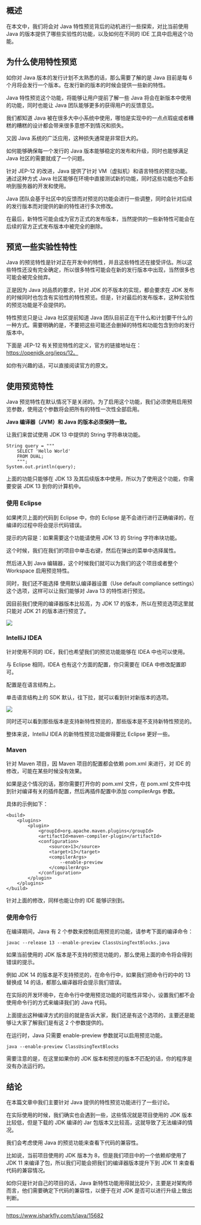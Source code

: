 ## 概述
在本文中，我们将会对 Java 特性预览背后的动机进行一些探索，对比当前使用 Java 的版本提供了哪些实验性的功能，以及如何在不同的 IDE 工具中启用这个功能。

## 为什么使用特性预览
如你对 Java 版本的发行计划不太熟悉的话，那么需要了解的是 Java 目前是每 6 个月将会发行一个版本。在发行新的版本的时候会提供一些新的特性。

Java 特性预览这个功能，将能够让用户提前了解一些 Java 将会在新版本中使用的功能，同时也能让 Java 团队能够更多的获得用户的反馈意见。

我们都知道 Java 被在很多大中小系统中使用，哪怕是实现中的一点点瑕疵或者糟糕的糟糕的设计都会带来很多意想不到情况和损失。

又因 Java 系统的广泛应用，这种损失通常是非常巨大的。

如何能够确保每一个发行的 Java 版本能够稳定的发布和升级，同时也能够满足 Java 社区的需要就成了一个问题。

针对 JEP-12 的改进，Java 提供了针对 VM（虚拟机）和语言特性的预览功能。通过这种方式 Java 社区能够在环境中直接测试新的功能，同时这些功能也不会影响到服务器的开发和使用。

Java 团队会基于社区中的反馈而对预览的功能会进行一些调整，同时会针对后续的发行版本而对提供的新的特性进行多次修改。

在最后，新特性可能会成为官方正式的发布版本，当然提供的一些新特性可能会在后续的官方正式发布版本中被完全的删除。

## 预览一些实验性特性
Java 的预览特性是针对正在开发中的特性，并且这些特性还在接受评估。所以这些特性还没有完全确定，所以很多特性可能会在新的发行版本中出现，当然很多也可能会被完全抛弃。

正是因为 Java 对品质的要求，针对 JDK 的不版本的实现，都会要求在 JDK 发布的时候同时也包含有实验性的特性预览。但是，针对最后的发布版本，这种实验性的预览功能是不会提供的。

特性预览只是让 Java 社区提前知道 Java 团队目前正在干什么和计划要干什么的一种方式。需要明确的是，不要把这些可能还会删掉的特性和功能包含到你的发行版本中。

下面是 JEP-12 有关预览特性的定义，官方的链接地址在：https://openjdk.org/jeps/12。

如你有兴趣的话，可以直接阅读官方的原文。

## 使用预览特性
Java 预览特性在默认情况下是关闭的。为了启用这个功能，我们必须使用启用预览参数，使用这个参数将会把所有的特性一次性全部启用。

**Java 编译器（JVM）和 Java 的版本必须保持一致。**

让我们来尝试使用 JDK 13 中提供的 String 字符串块功能。
```
String query = """
    SELECT 'Hello World'
    FROM DUAL;
    """;
System.out.println(query);
```

上面的功能只能够在 JDK 13 及其后续版本中使用，所以为了使用这个功能，你需要安装 JDK 13 到你的计算机中。

### 使用 Eclipse
如果拷贝上面的代码到 Eclipse 中，你的 Eclipse 是不会进行进行正确编译的，在编译的过程中将会提示代码错误。

提示的内容是：如果需要这个功能请使用 JDK 13 的 String 字符串块功能。

这个时候，我们在我们的项目中单击右键，然后在弹出的菜单中选择属性。

然后进入到 Java 编辑器，这个时候我们就可以为我们的这个项目或者整个 Workspace 启用预览特性。

同时，我们还不能选择 使用默认编译器设置（Use default compliance settings）这个选项，这样可以让我们能够对 Java 13 的特性进行预览。

因目前我们使用的编译器版本比较高，为 JDK 17 的版本，所以在预览选项这里就只能对 JDK 21 的版本进行预览了。

![](98cb0ad231736e2b16a915c49889b74c7c8440f3.png)

### IntelliJ IDEA
针对使用不同的 IDE，我们也希望我们的预览功能能够在 IDEA 中也可以使用。

与 Eclipse 相同，IDEA 也有这个方面的配置，你只需要在 IDEA 中修改配置即可。

配置是在语言结构上。

单击语言结构上的 SDK 默认，往下拉，就可以看到针对新版本的选项。

![](3c64a3ccf02a1519a2516e36ab156fe02274819d.png)

同时还可以看到那些版本是支持新特性预览的，那些版本是不支持新特性预览的。

整体来说，IntelliJ IDEA 的新特性预览功能做得要比 Eclipse 更好一些。

### Maven
针对 Maven 项目，因 Maven 项目的配置都会依赖 pom.xml 来进行，对 IDE 的修改，可能在某些时候没有效果。

如果是这个情况的话，那你需要打开你的 pom.xml 文件，在 pom.xml 文件中找到针对编译有关的插件配置，然后再插件配置中添加 compilerArgs 参数。

具体的示例如下：

```
<build>
    <plugins>
        <plugin>
            <groupId>org.apache.maven.plugins</groupId>
            <artifactId>maven-compiler-plugin</artifactId>
            <configuration>
                <source>13</source>
                <target>13</target>
                <compilerArgs>
                    --enable-preview
                </compilerArgs>
            </configuration>
        </plugin>
    </plugins>
</build>
```
针对上面的修改，同样也能让你的 IDE 能够识别到。


### 使用命令行
在编译期间，Java 有 2 个参数来控制启用预览的功能，请参考下面的编译命令：

```
javac --release 13 --enable-preview ClassUsingTextBlocks.java
```

如果当前使用的 JDK 版本是不支持的预览功能的，那么使用上面的命令将会得到错误的提示。

例如 JDK 14 的版本是不支持预览的，在命令行中，如果我们把命令行的中的 13 替换成 14 的话，都那么编译器将会提示我们错误。

在实际的开发环境中，在命令行中使用预览功能的可能性非常小，设置我们都不会使用命令行的方式来编译我们的 Java 代码。

上面提出这种编译方式的目的就是告诉大家，我们还是有这个选项的，主要还是能够让大家了解我们是有这 2 个参数提供的。

在运行时，Java 只需要 enable-preview 参数就可以启用预览功能。

```
java --enable-preview ClassUsingTextBlocks
```

需要注意的是，在这里如果你的 JDK 版本和预览的版本不匹配的话，你的程序是没有办法运行的。

## 结论
在本篇文章中我们主要针对 Java 提供的特性预览功能进行了一些讨论。

在实际使用的时候，我们确实也会遇到一些，这些情况就是项目使用的 JDK 版本比较低，但是下载的 JDK 编译的 Jar 包版本又比较高，这就导致了无法编译的情况。

我们会考虑使用 Java 的预览功能来查看下代码的兼容性。

比如说，当前项目使用的 JDK 版本为 8，但是我们项目中的一个依赖却使用了 JDK 11 来编译了包，所以我们可能会把我们的编译器版本提升下到 JDK 11 来查看代码的兼容情况。


如你只是针对自己的项目的话，Java 新特性功能用得就比较少，主要是对架构师而言，他们需要确定下代码的兼容性，以便于在对 JDK 是否可以进行升级上做出判断。

---
https://www.isharkfly.com/t/java/15682
